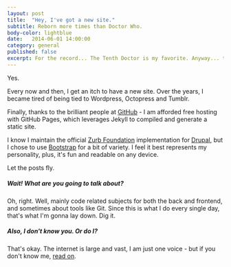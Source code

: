 ```yaml
---
layout: post
title:  "Hey, I've got a new site."
subtitle: Reborn more times than Doctor Who.
body-color: lightblue
date:   2014-06-01 14:00:00
category: general
published: false
excerpt: For the record... The Tenth Doctor is my favorite. Anyway... thanks to the brilliant people at GitHub - I am afforded free hosting with GitHub Pages, which leverages Jekyll to compiled and generate a static site.
---
```


Yes.

Every now and then, I get an itch to have a new site. Over the years, I became tired of being tied to Wordpress, Octopress and Tumblr.

Finally, thanks to the brilliant people at [GitHub](http://www.github.com) - I am afforded free hosting with GitHub Pages, which leverages
Jekyll to compiled and generate a static site.

I know I maintain the official [Zurb Foundation](https://drupal.org/project/zurb-foundation) implementation for
[Drupal](http://drupal.org), but I chose to use [Bootstrap](http://getbootstrap.com) for a bit of variety. I feel it best represents my
personality, plus, it's fun and readable on any device.

Let the posts fly.

##### Wait! What are you going to talk about?

Oh, right. Well, mainly code related subjects for both the back and frontend, and sometimes about tools like Git. Since this is what I do every
single day, that's what I'm gonna lay down. Dig it.

##### Also, I don't know you. Or do I?

That's okay. The internet is large and vast, I am just one voice - but if you don't know me, [read on](/about).
